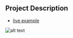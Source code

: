 ## Project Description

* [live example](https://tae898.github.io/website-templates/startbootstrap-freelancer-1.0.2)

![alt text](https://github.com/learning-zone/website-templates/blob/master/assets/startbootstrap-freelancer-1.0.2.png "startbootstrap-freelancer-1.0.2")
